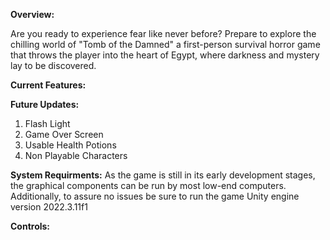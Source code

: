 **Overview:**

Are you ready to experience fear like never before? Prepare to explore the chilling world of "Tomb of the Damned" a first-person survival horror game that throws the player into the heart of Egypt, where darkness and mystery lay to be discovered.

**Current Features:**



**Future Updates:** 
  1. Flash Light
  2. Game Over Screen 
  3. Usable Health Potions
  4. Non Playable Characters
  
**System Requirments:**
As the game is still in its early development stages, the graphical components can be run by most low-end computers. Additionally, to assure no issues be sure to run the game Unity engine version 2022.3.11f1

**Controls:**
